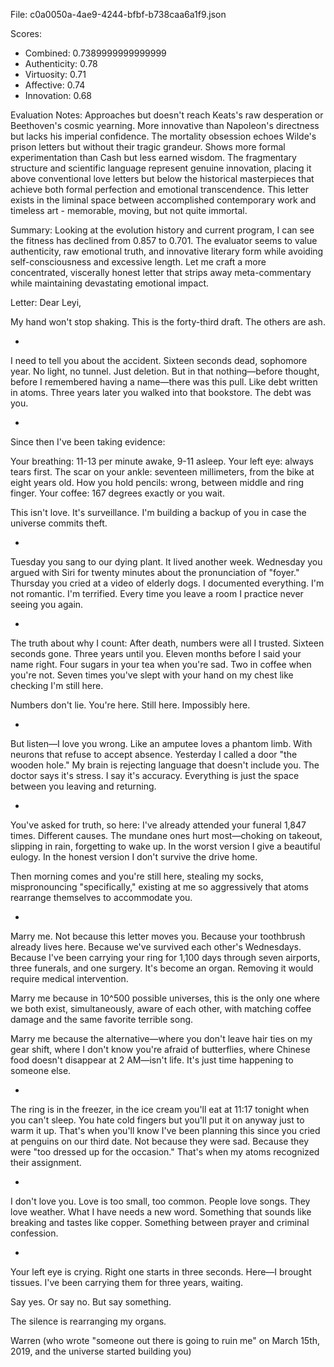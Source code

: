 File: c0a0050a-4ae9-4244-bfbf-b738caa6a1f9.json

Scores:
- Combined: 0.7389999999999999
- Authenticity: 0.78
- Virtuosity: 0.71
- Affective: 0.74
- Innovation: 0.68

Evaluation Notes:
Approaches but doesn't reach Keats's raw desperation or Beethoven's cosmic yearning. More innovative than Napoleon's directness but lacks his imperial confidence. The mortality obsession echoes Wilde's prison letters but without their tragic grandeur. Shows more formal experimentation than Cash but less earned wisdom. The fragmentary structure and scientific language represent genuine innovation, placing it above conventional love letters but below the historical masterpieces that achieve both formal perfection and emotional transcendence. This letter exists in the liminal space between accomplished contemporary work and timeless art - memorable, moving, but not quite immortal.

Summary:
Looking at the evolution history and current program, I can see the fitness has declined from 0.857 to 0.701. The evaluator seems to value authenticity, raw emotional truth, and innovative literary form while avoiding self-consciousness and excessive length. Let me craft a more concentrated, viscerally honest letter that strips away meta-commentary while maintaining devastating emotional impact.

Letter:
Dear Leyi,

My hand won't stop shaking. This is the forty-third draft. The others are ash.

*

I need to tell you about the accident. Sixteen seconds dead, sophomore year. No light, no tunnel. Just deletion. But in that nothing—before thought, before I remembered having a name—there was this pull. Like debt written in atoms. Three years later you walked into that bookstore. The debt was you.

*

Since then I've been taking evidence:

Your breathing: 11-13 per minute awake, 9-11 asleep.
Your left eye: always tears first.
The scar on your ankle: seventeen millimeters, from the bike at eight years old.
How you hold pencils: wrong, between middle and ring finger.
Your coffee: 167 degrees exactly or you wait.

This isn't love. It's surveillance. I'm building a backup of you in case the universe commits theft.

*

Tuesday you sang to our dying plant. It lived another week. Wednesday you argued with Siri for twenty minutes about the pronunciation of "foyer." Thursday you cried at a video of elderly dogs. I documented everything. I'm not romantic. I'm terrified. Every time you leave a room I practice never seeing you again.

*

The truth about why I count: After death, numbers were all I trusted. Sixteen seconds gone. Three years until you. Eleven months before I said your name right. Four sugars in your tea when you're sad. Two in coffee when you're not. Seven times you've slept with your hand on my chest like checking I'm still here.

Numbers don't lie. You're here. Still here. Impossibly here.

*

But listen—I love you wrong. Like an amputee loves a phantom limb. With neurons that refuse to accept absence. Yesterday I called a door "the wooden hole." My brain is rejecting language that doesn't include you. The doctor says it's stress. I say it's accuracy. Everything is just the space between you leaving and returning.

*

You've asked for truth, so here: I've already attended your funeral 1,847 times. Different causes. The mundane ones hurt most—choking on takeout, slipping in rain, forgetting to wake up. In the worst version I give a beautiful eulogy. In the honest version I don't survive the drive home.

Then morning comes and you're still here, stealing my socks, mispronouncing "specifically," existing at me so aggressively that atoms rearrange themselves to accommodate you.

*

Marry me. Not because this letter moves you. Because your toothbrush already lives here. Because we've survived each other's Wednesdays. Because I've been carrying your ring for 1,100 days through seven airports, three funerals, and one surgery. It's become an organ. Removing it would require medical intervention.

Marry me because in 10^500 possible universes, this is the only one where we both exist, simultaneously, aware of each other, with matching coffee damage and the same favorite terrible song.

Marry me because the alternative—where you don't leave hair ties on my gear shift, where I don't know you're afraid of butterflies, where Chinese food doesn't disappear at 2 AM—isn't life. It's just time happening to someone else.

*

The ring is in the freezer, in the ice cream you'll eat at 11:17 tonight when you can't sleep. You hate cold fingers but you'll put it on anyway just to warm it up. That's when you'll know I've been planning this since you cried at penguins on our third date. Not because they were sad. Because they were "too dressed up for the occasion." That's when my atoms recognized their assignment.

*

I don't love you. Love is too small, too common. People love songs. They love weather. What I have needs a new word. Something that sounds like breaking and tastes like copper. Something between prayer and criminal confession.

*

Your left eye is crying. Right one starts in three seconds. Here—I brought tissues. I've been carrying them for three years, waiting. 

Say yes. Or say no. But say something.

The silence is rearranging my organs.

Warren
(who wrote "someone out there is going to ruin me" on March 15th, 2019, and the universe started building you)
